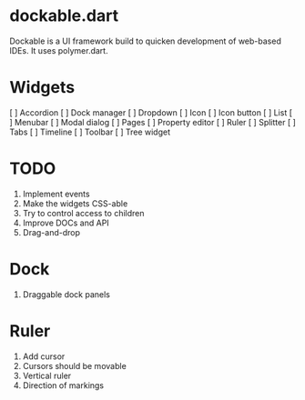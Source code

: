 dockable.dart
=============
Dockable is a UI framework build to quicken development of web-based IDEs. It uses polymer.dart.

Widgets
=======
[ ] Accordion
[ ] Dock manager
[ ] Dropdown
[ ] Icon
[ ] Icon button
[ ] List
[ ] Menubar
[ ] Modal dialog
[ ] Pages
[ ] Property editor
[ ] Ruler
[ ] Splitter
[ ] Tabs
[ ] Timeline
[ ] Toolbar
[ ] Tree widget

TODO
====
1) Implement events
2) Make the widgets CSS-able
3) Try to control access to children
4) Improve DOCs and API
5) Drag-and-drop

Dock
====
1) Draggable dock panels

Ruler
=====
1) Add cursor
2) Cursors should be movable
3) Vertical ruler
4) Direction of markings